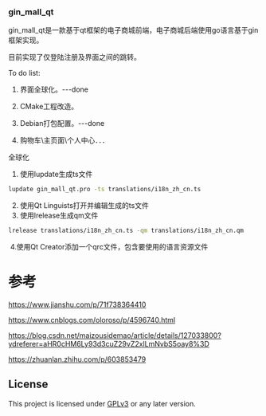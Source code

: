 ### gin_mall_qt

gin_mall_qt是一款基于qt框架的电子商城前端，电子商城后端使用go语言基于gin框架实现。

目前实现了仅登陆注册及界面之间的跳转。

To do list:

1. 界面全球化。---done

2. CMake工程改造。

3. Debian打包配置。---done

4. 购物车\主页面\个人中心．．．


全球化

1. 使用lupdate生成ts文件

```bash
lupdate gin_mall_qt.pro -ts translations/i18n_zh_cn.ts
```

2. 使用Qt Linguists打开并编辑生成的ts文件
3. 使用lrelease生成qm文件

```bash
lrelease translations/i18n_zh_cn.ts -qm translations/i18n_zh_cn.qm　
```

​    4.使用Qt Creator添加一个qrc文件，包含要使用的语言资源文件

# 参考

https://www.jianshu.com/p/71f738364410

https://www.cnblogs.com/oloroso/p/4596740.html

https://blog.csdn.net/maizousidemao/article/details/127033800?ydreferer=aHR0cHM6Ly93d3cuZ29vZ2xlLmNvbS5oay8%3D

https://zhuanlan.zhihu.com/p/603853479

## License

This project is licensed under [GPLv3](LICENSE) or any later version.
